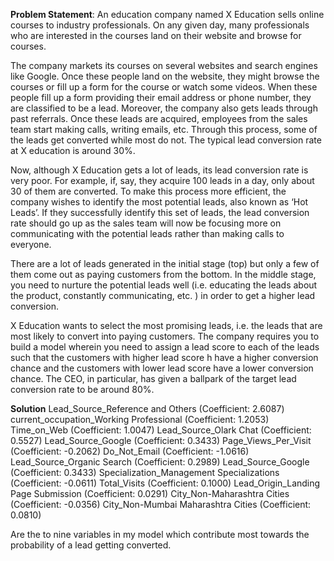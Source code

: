 
**Problem Statement**:
An education company named X Education sells online courses to industry professionals. On any given day, many professionals who are interested in the courses land on their website and browse for courses.

The company markets its courses on several websites and search engines like Google. Once these people land on the website, they might browse the courses or fill up a form for the course or watch some videos. When these people fill up a form providing their email address or phone number, they are classified to be a lead. Moreover, the company also gets leads through past referrals. Once these leads are acquired, employees from the sales team start making calls, writing emails, etc. Through this process, some of the leads get converted while most do not. The typical lead conversion rate at X education is around 30%.

Now, although X Education gets a lot of leads, its lead conversion rate is very poor. For example, if, say, they acquire 100 leads in a day, only about 30 of them are converted. To make this process more efficient, the company wishes to identify the most potential leads, also known as ‘Hot Leads’. If they successfully identify this set of leads, the lead conversion rate should go up as the sales team will now be focusing more on communicating with the potential leads rather than making calls to everyone.

There are a lot of leads generated in the initial stage (top) but only a few of them come out as paying customers from the bottom. In the middle stage, you need to nurture the potential leads well (i.e. educating the leads about the product, constantly communicating, etc. ) in order to get a higher lead conversion.

X Education wants to select the most promising leads, i.e. the leads that are most likely to convert into paying customers. The company requires you to build a model wherein you need to assign a lead score to each of the leads such that the customers with higher lead score h have a higher conversion chance and the customers with lower lead score have a lower conversion chance. The CEO, in particular, has given a ballpark of the target lead conversion rate to be around 80%.

**Solution**
Lead_Source_Reference and Others (Coefficient: 2.6087)
current_occupation_Working Professional (Coefficient: 1.2053)
Time_on_Web (Coefficient: 1.0047)
Lead_Source_Olark Chat (Coefficient: 0.5527)
Lead_Source_Google (Coefficient: 0.3433)
Page_Views_Per_Visit (Coefficient: -0.2062)
Do_Not_Email (Coefficient: -1.0616)
Lead_Source_Organic Search (Coefficient: 0.2989)
Lead_Source_Google (Coefficient: 0.3433)
Specialization_Management Specializations (Coefficient: -0.0611)
Total_Visits (Coefficient: 0.1000)
Lead_Origin_Landing Page Submission (Coefficient: 0.0291)
City_Non-Maharashtra Cities (Coefficient: -0.0356)
City_Non-Mumbai Maharashtra Cities (Coefficient: 0.0810)

Are the to nine variables in my model which contribute most towards the probability of a lead getting converted.
